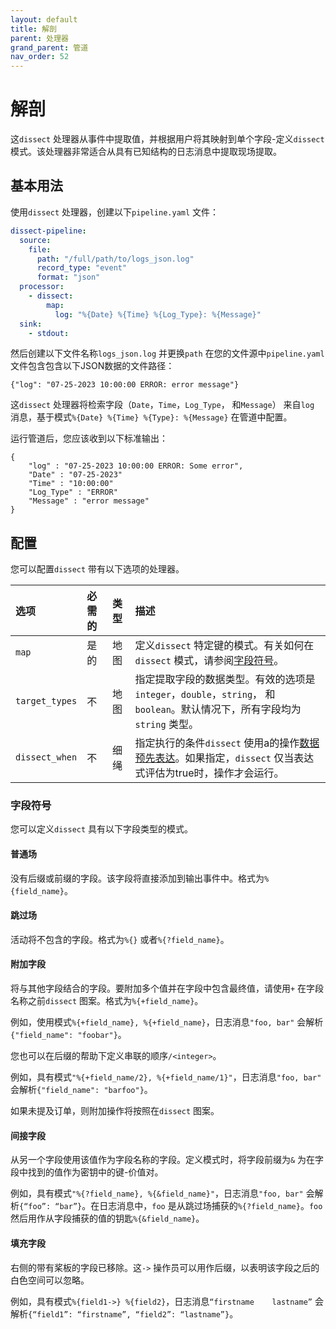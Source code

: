 ```yaml
---
layout: default
title: 解剖
parent: 处理器
grand_parent: 管道
nav_order: 52
---
```


# 解剖

这`dissect` 处理器从事件中提取值，并根据用户将其映射到单个字段-定义`dissect` 模式。该处理器非常适合从具有已知结构的日志消息中提取现场提取。

## 基本用法

使用`dissect` 处理器，创建以下`pipeline.yaml` 文件：

```yaml
dissect-pipeline:
  source:
    file:
      path: "/full/path/to/logs_json.log"
      record_type: "event"
      format: "json"
  processor:
    - dissect:
        map:
          log: "%{Date} %{Time} %{Log_Type}: %{Message}"
  sink:
    - stdout:
```

然后创建以下文件名称`logs_json.log` 并更换`path` 在您的文件源中`pipeline.yaml` 文件包含包含以下JSON数据的文件路径：

```
{"log": "07-25-2023 10:00:00 ERROR: error message"}
```

这`dissect` 处理器将检索字段（`Date`，`Time`，`Log_Type`， 和`Message`） 来自`log` 消息，基于模式`%{Date} %{Time} %{Type}: %{Message}` 在管道中配置。

运行管道后，您应该收到以下标准输出：

```
{
    "log" : "07-25-2023 10:00:00 ERROR: Some error",
    "Date" : "07-25-2023"
    "Time" : "10:00:00"
    "Log_Type" : "ERROR"
    "Message" : "error message"
}
```

## 配置

您可以配置`dissect` 带有以下选项的处理器。

| 选项| 必需的| 类型| 描述|
| :--- | :--- | :--- | :--- |
| `map` | 是的| 地图| 定义`dissect` 特定键的模式。有关如何在`dissect` 模式，请参阅[字段符号](#field-notations)。|
| `target_types` | 不| 地图| 指定提取字段的数据类型。有效的选项是`integer`，`double`，`string`， 和`boolean`。默认情况下，所有字段均为`string` 类型。|
| `dissect_when` | 不| 细绳| 指定执行的条件`dissect` 使用a的操作[数据预先表达]({{site.url}}{{site.baseurl}}/data-prepper/pipelines/expression-syntax/)。如果指定，`dissect` 仅当表达式评估为true时，操作才会运行。|

### 字段符号

您可以定义`dissect` 具有以下字段类型的模式。

#### 普通场

没有后缀或前缀的字段。该字段将直接添加到输出事件中。格式为`%{field_name}`。

#### 跳过场

活动将不包含的字段。格式为`%{}` 或者`%{?field_name}`。

#### 附加字段

将与其他字段结合的字段。要附加多个值并在字段中包含最终值，请使用`+` 在字段名称之前`dissect` 图案。格式为`%{+field_name}`。

例如，使用模式`%{+field_name}, %{+field_name}`，日志消息`"foo, bar"` 会解析`{"field_name": "foobar"}`。

您也可以在后缀的帮助下定义串联的顺序`/<integer>`。

例如，具有模式`"%{+field_name/2}, %{+field_name/1}"`，日志消息`"foo, bar"` 会解析`{"field_name": "barfoo"}`。

如果未提及订单，则附加操作将按照在`dissect` 图案。

#### 间接字段

从另一个字段使用该值作为字段名称的字段。定义模式时，将字段前缀为`&` 为在字段中找到的值作为密钥中的键-价值对。

例如，具有模式`"%{?field_name}, %{&field_name}"`，日志消息`"foo, bar"` 会解析`{“foo”: “bar”}`。在日志消息中，`foo` 是从跳过场捕获的`%{?field_name}`。`foo` 然后用作从字段捕获的值的钥匙`%{&field_name}`。

#### 填充字段

右侧的带有桨板的字段已移除。这`->` 操作员可以用作后缀，以表明该字段之后的白色空间可以忽略。

例如，具有模式`%{field1->} %{field2}`，日志消息`“firstname    lastname”` 会解析`{“field1”: “firstname”, “field2”: “lastname”}`。

